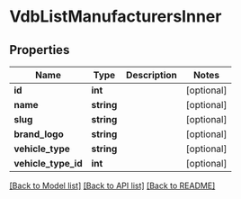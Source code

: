 # VdbListManufacturersInner

## Properties
Name | Type | Description | Notes
------------ | ------------- | ------------- | -------------
**id** | **int** |  | [optional] 
**name** | **string** |  | [optional] 
**slug** | **string** |  | [optional] 
**brand_logo** | **string** |  | [optional] 
**vehicle_type** | **string** |  | [optional] 
**vehicle_type_id** | **int** |  | [optional] 

[[Back to Model list]](../README.md#documentation-for-models) [[Back to API list]](../README.md#documentation-for-api-endpoints) [[Back to README]](../README.md)

